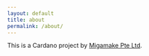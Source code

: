 ```yaml
---
layout: default
title: about
permalink: /about/
---
```


This is a Cardano project by [Migamake Pte Ltd](https://www.migamake.com).
